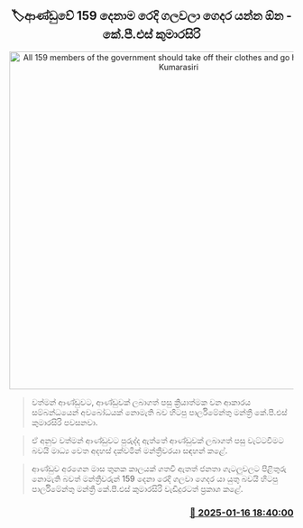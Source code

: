 <p align='center'><b><h2 align='center' title='All 159 members of the government should take off their clothes and go home - K.P.S. Kumarasiri'>🏷ආණ්ඩුවේ 159 දෙනා​ම රෙදි ගලවලා ගෙදර යන්න ඕන - කේ.පී.එස් කුමාරසිරි</h2></b></p>
<p align='center'><img src='https://helakuru.sgp1.cdn.digitaloceanspaces.com/esana/images/lib/kumarasiri-mp.jpg' width='600' alt='All 159 members of the government should take off their clothes and go home - K.P.S. Kumarasiri'></p>

> වත්මන් ආණ්ඩුවට, ආණ්ඩුවක් ලබාගත් පසු ක්‍රියාත්මක වන ආකාරය සම්බන්ධයෙන් අවබෝධයක් නොමැති බව හිටපු පාර්ලිමේන්තු මන්ත්‍රී කේ.පී.එස් කුමාරසිරි පවසනවා.

> ඒ අනුව වත්මන් ආණ්ඩුවට පුරුද්ද ඇත්තේ ආණ්ඩුවක් ලබාගත් පසු වැට්ටවීමට බවයි මාධ්‍ය වෙත අදහස් දක්වමින් මන්ත්‍රීවරයා සඳහන් කළේ.

> ආණ්ඩුව අරගෙන මාස තුනක කාලයක් ගතවී ඇතත් ජනතා ගැටලුවලට පිළිතුරු නොමැති බවත් මන්ත්‍රීවරුන් 159 දෙනා රෙදි ගලවා ගෙදර යා යුතු බවයි හිටපු පාර්ලිමේන්තු මන්ත්‍රී කේ.පී.එස් කුමාරසිරි වැඩිදුරටත් ප්‍රකාශ කළේ. 



<h3 align='right'><a href='https://www.helakuru.lk/esana/p/106629/'>📅 2025-01-16 18:40:00</a></h3>

